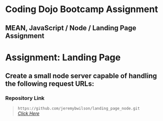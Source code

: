 # Coding Dojo Bootcamp Assignment
## MEAN, JavaScript / Node / Landing Page Assignment

# Assignment: Landing Page
## Create a small node server capable of handling the following request URLs:

### Repository Link

> ``` https://github.com/jeremybwilson/landing_page_node.git ```<br>
> _[Click Here](https://github.com/jeremybwilson/landing_page_node.git)_
